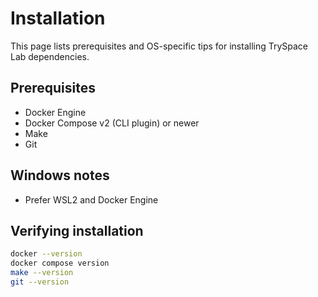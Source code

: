 # Installation

This page lists prerequisites and OS-specific tips for installing TrySpace Lab dependencies.

## Prerequisites
* Docker Engine
* Docker Compose v2 (CLI plugin) or newer
* Make
* Git

## Windows notes
* Prefer WSL2 and Docker Engine

## Verifying installation
```bash
docker --version
docker compose version
make --version
git --version
```
